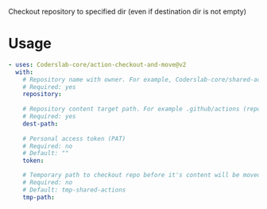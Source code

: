 Checkout repository to specified dir (even if destination dir is not empty)

# Usage

<!-- start usage -->
```yaml
- uses: Coderslab-core/action-checkout-and-move@v2
  with: 
    # Repository name with owner. For example, Coderslab-core/shared-actions
    # Required: yes
    repository:
    
    # Repository content target path. For example .github/actions (repository content will be merged with given path)
    # Required: yes
    dest-path:
    
    # Personal access token (PAT)
    # Required: no
    # Default: ""
    token:

    # Temporary path to checkout repo before it's content will be moved to destination path
    # Required: no
    # Default: tmp-shared-actions
    tmp-path:
```
